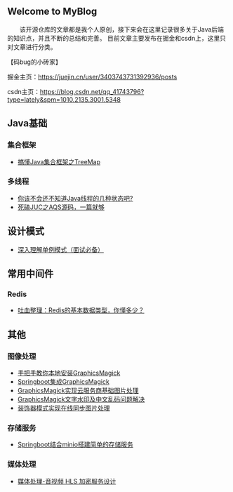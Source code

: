 ## Welcome to MyBlog

　　该开源仓库的文章都是我个人原创，接下来会在这里记录很多关于Java后端的知识点，并且不断的总结和完善。
目前文章主要发布在掘金和csdn上，这里只对文章进行分类。

【码bug的小砖家】

掘金主页：https://juejin.cn/user/3403743731392936/posts

csdn主页：https://blog.csdn.net/qq_41743796?type=lately&spm=1010.2135.3001.5348

## Java基础
### 集合框架
- [搞懂Java集合框架之TreeMap](https://juejin.cn/post/6844904186660782088)
### 多线程
- [你该不会还不知道Java线程的几种状态吧?](https://juejin.im/post/5ed9df78f265da77160044bb)
- [死磕JUC之AQS源码，一篇就够](https://juejin.cn/post/6844904182785245198)


## 设计模式
- [深入理解单例模式（面试必备）](https://juejin.cn/post/6984065491560038413)

## 常用中间件
### Redis
- [吐血整理：Redis的基本数据类型，你懂多少？](https://juejin.im/post/5eda1f92e51d45785f51d78e)


## 其他
### 图像处理
- [手把手教你本地安装GraphicsMagick](https://juejin.cn/post/6964395592348860446)
- [Springboot集成GraphicsMagick](https://juejin.cn/post/6965194338053816327/)
- [GraphicsMagick实现云服务商基础图片处理](https://juejin.cn/post/6968832318957944839/)
- [GraphicsMagick文字水印及中文乱码问题解决](https://juejin.cn/post/6970206710455599140/)
- [装饰器模式实现在线同步图片处理](https://juejin.cn/post/7022181879314907167)

### 存储服务
- [Springboot结合minio搭建简单的存储服务](https://juejin.cn/post/6978304433809522719)

### 媒体处理
- [媒体处理-音视频 HLS 加密服务设计](https://juejin.cn/post/7066670799259697159)
